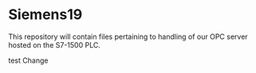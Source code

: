 # Siemens19
This repository will contain files pertaining to handling of our OPC server hosted on the S7-1500 PLC.

test Change

